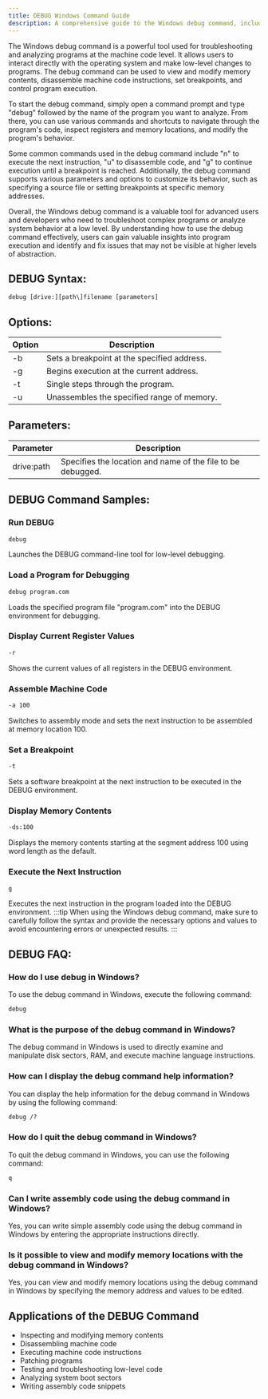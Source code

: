 ```yaml
---
title: DEBUG Windows Command Guide
description: A comprehensive guide to the Windows debug command, including its syntax, parameters, and how to use it for troubleshooting and analyzing programs.
---
```


The Windows debug command is a powerful tool used for troubleshooting and analyzing programs at the machine code level. It allows users to interact directly with the operating system and make low-level changes to programs. The debug command can be used to view and modify memory contents, disassemble machine code instructions, set breakpoints, and control program execution. 

To start the debug command, simply open a command prompt and type "debug" followed by the name of the program you want to analyze. From there, you can use various commands and shortcuts to navigate through the program's code, inspect registers and memory locations, and modify the program's behavior.

Some common commands used in the debug command include "n" to execute the next instruction, "u" to disassemble code, and "g" to continue execution until a breakpoint is reached. Additionally, the debug command supports various parameters and options to customize its behavior, such as specifying a source file or setting breakpoints at specific memory addresses.

Overall, the Windows debug command is a valuable tool for advanced users and developers who need to troubleshoot complex programs or analyze system behavior at a low level. By understanding how to use the debug command effectively, users can gain valuable insights into program execution and identify and fix issues that may not be visible at higher levels of abstraction.
## DEBUG Syntax:
```cmd
debug [drive:][path\]filename [parameters]
```
## Options:
| Option   | Description                           |
|----------|---------------------------------------|
| -b       | Sets a breakpoint at the specified address. |
| -g       | Begins execution at the current address.   |
| -t       | Single steps through the program.         |
| -u       | Unassembles the specified range of memory. |

## Parameters:
| Parameter  | Description                            |
|------------|----------------------------------------|
| drive:path | Specifies the location and name of the file to be debugged. |
## DEBUG Command Samples:
### Run DEBUG
```cmd
debug
```
Launches the DEBUG command-line tool for low-level debugging.

### Load a Program for Debugging
```cmd
debug program.com
```
Loads the specified program file "program.com" into the DEBUG environment for debugging.

### Display Current Register Values
```cmd
-r
```
Shows the current values of all registers in the DEBUG environment.

### Assemble Machine Code
```cmd
-a 100
```
Switches to assembly mode and sets the next instruction to be assembled at memory location 100.

### Set a Breakpoint
```cmd
-t
```
Sets a software breakpoint at the next instruction to be executed in the DEBUG environment.

### Display Memory Contents
```cmd
-ds:100
```
Displays the memory contents starting at the segment address 100 using word length as the default.

### Execute the Next Instruction
```cmd
g
```
Executes the next instruction in the program loaded into the DEBUG environment.
:::tip
When using the Windows debug command, make sure to carefully follow the syntax and provide the necessary options and values to avoid encountering errors or unexpected results.
:::

## DEBUG FAQ:

### How do I use debug in Windows?
To use the debug command in Windows, execute the following command:
```cmd
debug
```

### What is the purpose of the debug command in Windows?
The debug command in Windows is used to directly examine and manipulate disk sectors, RAM, and execute machine language instructions.

### How can I display the debug command help information?
You can display the help information for the debug command in Windows by using the following command:
```cmd
debug /?
```

### How do I quit the debug command in Windows?
To quit the debug command in Windows, you can use the following command:
```cmd
q
```

### Can I write assembly code using the debug command in Windows?
Yes, you can write simple assembly code using the debug command in Windows by entering the appropriate instructions directly.

### Is it possible to view and modify memory locations with the debug command in Windows?
Yes, you can view and modify memory locations using the debug command in Windows by specifying the memory address and values to be edited.
## Applications of the DEBUG Command

- Inspecting and modifying memory contents
- Disassembling machine code
- Executing machine code instructions
- Patching programs
- Testing and troubleshooting low-level code
- Analyzing system boot sectors
- Writing assembly code snippets